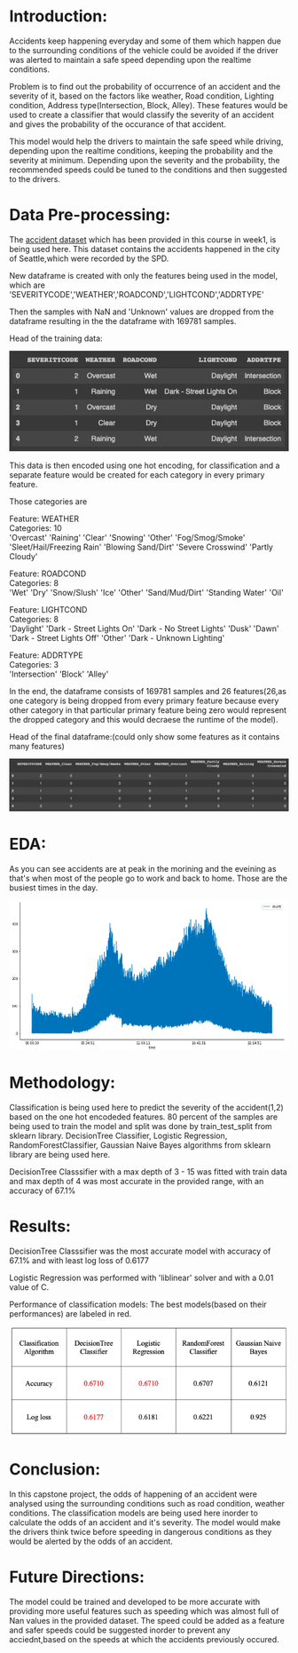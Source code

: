 # Introduction: 
Accidents keep happening everyday and some of them which happen due to the surrounding conditions of the vehicle could be avoided if the driver was alerted to maintain a safe speed depending upon the realtime conditions.

Problem is to find out the probability of occurrence of an accident and the severity of it, based on the factors like weather, Road condition, Lighting condition, Address type(Intersection, Block, Alley). These features would be used to create a classifier that would classify the severity of an accident and gives the probability of the occurance of that accident.

This model would help the drivers to maintain the safe speed while driving, depending upon the realtime conditions, keeping the probability and the severity at minimum. Depending upon the severity and the probability, the recommended speeds could be tuned to the conditions and then suggested to the drivers.

# Data Pre-processing:
The [accident dataset](https://s3.us.cloud-object-storage.appdomain.cloud/cf-courses-data/CognitiveClass/DP0701EN/version-2/Data-Collisions.csv) which has been provided in this course in week1, is being used here. This dataset contains the accidents happened in the city of Seattle,which were recorded by the SPD.

New dataframe is created with only the features being used in the model, which are
’SEVERITYCODE','WEATHER','ROADCOND','LIGHTCOND','ADDRTYPE'

Then the samples with NaN and 'Unknown' values are dropped from the dataframe resulting in the the dataframe with 169781 samples.

Head of the training data:


![](dta.png)


This data is then encoded using one hot encoding, for classification and a separate feature would be created for each category in every primary feature.

Those categories are 

Feature: WEATHER  
Categories: 10  
'Overcast' 'Raining' 'Clear' 'Snowing' 'Other' 'Fog/Smog/Smoke' 'Sleet/Hail/Freezing Rain' 'Blowing Sand/Dirt' 'Severe Crosswind' 'Partly Cloudy'

Feature: ROADCOND  
Categories: 8  
'Wet' 'Dry' 'Snow/Slush' 'Ice' 'Other' 'Sand/Mud/Dirt' 'Standing Water' 'Oil'

Feature: LIGHTCOND  
Categories: 8  
'Daylight' 'Dark - Street Lights On' 'Dark - No Street Lights' 'Dusk' 'Dawn' 'Dark - Street Lights Off' 'Other' 'Dark - Unknown Lighting'

Feature: ADDRTYPE  
Categories: 3  
'Intersection' 'Block' 'Alley'

In the end, the dataframe consists of 169781 samples and 26 features(26,as one category is being dropped from every primary feature because every other category in that particular primary feature being zero would represent the dropped category and this would decraese the runtime of the model).

Head of the final dataframe:(could only show some features as it contains many features)


![](dta1.png)


# EDA:
As you can see accidents are at peak in the morining and the eveining as that's when most of the people go to work and back to home. Those are the busiest times in the day.


![](dta2.png)


# Methodology:
Classification is being used here to predict the severity of the accident(1,2) based on the one hot encodeded features.
80 percent of the samples are being used to train the model and split was done by train_test_split from sklearn library.
DecisionTree Classifier, Logistic Regression, RandomForestClassifier, Gaussian Naive Bayes algorithms from sklearn library are being used here.

DecisionTree Classsifier with a max depth of 3 - 15 was fitted with train data and max depth of 4 was most accurate in the provided range, with an accuracy of 67.1%

# Results:
DecisionTree Classsifier was the most accurate model with accuracy of 67.1% and with least log loss of 0.6177

Logistic Regression was performed with 'liblinear' solver and with a 0.01 value of C.

Performance of classification models: The best models(based on their performances) are labeled in red.

![](dta_3.png)



# Conclusion:
In this capstone project, the odds of happening of an accident were analysed using the surrounding conditions such as road condition, weather conditions. The classification models are being used here inorder to calculate the odds of an accident and it's severity. The model would make the drivers think twice before speeding in dangerous conditions as they would be alerted by the odds of an accident.

# Future Directions:
The model could be trained and developed to be more accurate with providing more useful features such as speeding which was almost full of Nan values in the provided dataset. The speed could be added as a feature and safer speeds could be suggested inorder to prevent any acciednt,based on the speeds at which the accidents previously occured.
